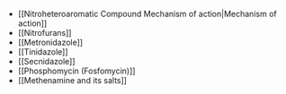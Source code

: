 - [[Nitroheteroaromatic Compound Mechanism of action|Mechanism of action]] 
- [[Nitrofurans]]
- [[Metronidazole]]
- [[Tinidazole]]
- [[Secnidazole]]
- [[Phosphomycin (Fosfomycin)]]
- [[Methenamine and its salts]]